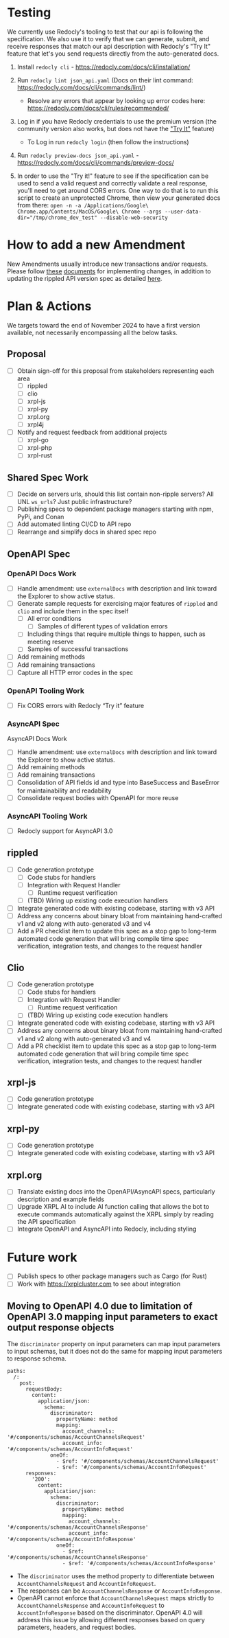 # Testing

We currently use Redocly's tooling to test that our api is following the specification. We also use it to verify that we can generate, submit, and receive responses that match our api description with Redocly's "Try It" feature that let's you send requests directly from the auto-generated docs.

1.  Install `redocly cli` - https://redocly.com/docs/cli/installation/
2.  Run `redocly lint json_api.yaml` (Docs on their lint command: https://redocly.com/docs/cli/commands/lint/)

    - Resolve any errors that appear by looking up error codes here: https://redocly.com/docs/cli/rules/recommended/

3.  Log in if you have Redocly credentials to use the premium version (the community version also works, but does not have the ["Try It"](https://redocly.com/docs/api-reference-docs/guides/try-it-console/) feature)

    - To Log in run `redocly login` (then follow the instructions)

4.  Run `redocly preview-docs json_api.yaml` - https://redocly.com/docs/cli/commands/preview-docs/
5.  In order to use the "Try it!" feature to see if the specification can be used to send a valid request and correctly validate a real response, you'll need to get around CORS errors. One way to do that is to run this script to create an unprotected Chrome, then view your generated docs from there: `open -n -a /Applications/Google\ Chrome.app/Contents/MacOS/Google\ Chrome --args --user-data-dir="/tmp/chrome_dev_test" --disable-web-security`

# How to add a new Amendment

New Amendments usually introduce new transactions and/or requests. Please follow [these](./add-a-new-request.md#how-to-add-a-new-request) [documents](./add-a-new-transaction.md#how-to-add-a-new-transaction) for implementing changes, in addition to updating the rippled API version spec as detailed [here](./add-a-new-rippled-api-version.md).

# Plan & Actions

We targets toward the end of November 2024 to have a first version available, not necessarily encompassing all the below tasks.

## Proposal

- [ ] Obtain sign-off for this proposal from stakeholders representing each area
  - [ ] rippled
  - [ ] clio
  - [ ] xrpl-js
  - [ ] xrpl-py
  - [ ] xrpl.org
  - [ ] xrpl4j
- [ ] Notify and request feedback from additional projects
  - [ ] xrpl-go
  - [ ] xrpl-php
  - [ ] xrpl-rust

## Shared Spec Work

- [ ] Decide on servers urls, should this list contain non-ripple servers? All UNL `ws_urls`? Just public infrastructure?
- [ ] Publishing specs to dependent package managers starting with npm, PyPi, and Conan
- [ ] Add automated linting CI/CD to API repo
- [ ] Rearrange and simplify docs in shared spec repo

## OpenAPI Spec

### OpenAPI Docs Work

- [ ] Handle amendment: use `externalDocs` with description and link toward the Explorer to show active status.
- [ ] Generate sample requests for exercising major features of `rippled` and `clio` and include them in the spec itself
  - [ ] All error conditions
    - [ ] Samples of different types of validation errors
  - [ ] Including things that require multiple things to happen, such as meeting reserve
  - [ ] Samples of successful transactions
- [ ] Add remaining methods
- [ ] Add remaining transactions
- [ ] Capture all HTTP error codes in the spec

### OpenAPI Tooling Work

- [ ] Fix CORS errors with Redocly “Try it” feature

### AsyncAPI Spec

AsyncAPI Docs Work

- [ ] Handle amendment: use `externalDocs` with description and link toward the Explorer to show active status.
- [ ] Add remaining methods
- [ ] Add remaining transactions
- [ ] Consolidation of API fields id and type into BaseSuccess and BaseError for maintainability and readability
- [ ] Consolidate request bodies with OpenAPI for more reuse

### AsyncAPI Tooling Work

- [ ] Redocly support for AsyncAPI 3.0

## rippled

- [ ] Code generation prototype
  - [ ] Code stubs for handlers
  - [ ] Integration with Request Handler
    - [ ] Runtime request verification
  - [ ] (TBD) Wiring up existing code execution handlers
- [ ] Integrate generated code with existing codebase, starting with v3 API
- [ ] Address any concerns about binary bloat from maintaining hand-crafted v1 and v2 along with auto-generated v3 and v4
- [ ] Add a PR checklist item to update this spec as a stop gap to long-term automated code generation that will bring compile time spec verification, integration tests, and changes to the request handler

## Clio

- [ ] Code generation prototype
  - [ ] Code stubs for handlers
  - [ ] Integration with Request Handler
    - [ ] Runtime request verification
  - [ ] (TBD) Wiring up existing code execution handlers
- [ ] Integrate generated code with existing codebase, starting with v3 API
- [ ] Address any concerns about binary bloat from maintaining hand-crafted v1 and v2 along with auto-generated v3 and v4
- [ ] Add a PR checklist item to update this spec as a stop gap to long-term automated code generation that will bring compile time spec verification, integration tests, and changes to the request handler

## xrpl-js

- [ ] Code generation prototype
- [ ] Integrate generated code with existing codebase, starting with v3 API

## xrpl-py

- [ ] Code generation prototype
- [ ] Integrate generated code with existing codebase, starting with v3 API

## xrpl.org

- [ ] Translate existing docs into the OpenAPI/AsyncAPI specs, particularly description and example fields
- [ ] Upgrade XRPL AI to include AI function calling that allows the bot to execute commands automatically against the XRPL simply by reading the API specification
- [ ] Integrate OpenAPI and AsyncAPI into Redocly, including styling

# Future work

- [ ] Publish specs to other package managers such as Cargo (for Rust)
- [ ] Work with https://xrplcluster.com to see about integration

## Moving to OpenAPI 4.0 due to limitation of OpenAPI 3.0 mapping input parameters to exact output response objects

The `discriminator` property on input parameters can map input parameters to input schemas, but it does not do the same for mapping input parameters to response schema.

```
paths:
  /:
    post:
      requestBody:
        content:
          application/json:
            schema:
              discriminator:
                propertyName: method
                mapping:
                  account_channels: '#/components/schemas/AccountChannelsRequest'
                  account_info: '#/components/schemas/AccountInfoRequest'
              oneOf:
                - $ref: '#/components/schemas/AccountChannelsRequest'
                - $ref: '#/components/schemas/AccountInfoRequest'
      responses:
        '200':
          content:
            application/json:
              schema:
                discriminator:
                  propertyName: method
                  mapping:
                    account_channels: '#/components/schemas/AccountChannelsResponse'
                    account_info: '#/components/schemas/AccountInfoResponse'
                oneOf:
                  - $ref: '#/components/schemas/AccountChannelsResponse'
                  - $ref: '#/components/schemas/AccountInfoResponse'
```

- The `discriminator` uses the method property to differentiate between `AccountChannelsRequest` and `AccountInfoRequest`.
- The responses can be `AccountChannelsResponse` or `AccountInfoResponse`.
- OpenAPI cannot enforce that `AccountChannelsRequest` maps strictly to `AccountChannelsResponse` and `AccountInfoRequest` to `AccountInfoResponse` based on the discriminator. OpenAPI 4.0 will address this issue by allowing different responses based on query parameters, headers, and request bodies.
